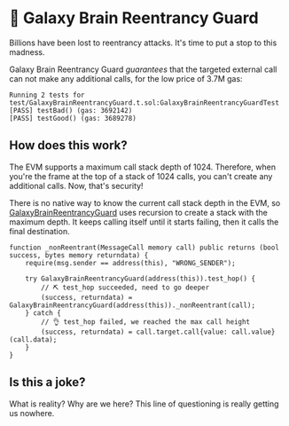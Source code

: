 # 🧠 Galaxy Brain Reentrancy Guard

Billions have been lost to reentrancy attacks. It's time to put a stop to this madness.

Galaxy Brain Reentrancy Guard *guarantees* that the targeted external call can not make any additional calls, for the low price of 3.7M gas:

```
Running 2 tests for test/GalaxyBrainReentrancyGuard.t.sol:GalaxyBrainReentrancyGuardTest
[PASS] testBad() (gas: 3692142)
[PASS] testGood() (gas: 3689278)
```

## How does this work?

The EVM supports a maximum call stack depth of 1024. Therefore, when you're the frame at the top of a stack of 1024 calls, you can't create any additional calls. Now, that's security!

There is no native way to know the current call stack depth in the EVM, so [GalaxyBrainReentrancyGuard](https://github.com/karmacoma-eth/galaxy-brain-reentrancy-guard/blob/main/src/GalaxyBrainReentrancyGuard.sol) uses recursion to create a stack with the maximum depth. It keeps calling itself until it starts failing, then it calls the final destination.

```solidity
function _nonReentrant(MessageCall memory call) public returns (bool success, bytes memory returndata) {
    require(msg.sender == address(this), "WRONG_SENDER");

    try GalaxyBrainReentrancyGuard(address(this)).test_hop() {
        // ⛏️ test_hop succeeded, need to go deeper
        (success, returndata) = GalaxyBrainReentrancyGuard(address(this))._nonReentrant(call);
    } catch {
        // 👌 test_hop failed, we reached the max call height
        (success, returndata) = call.target.call{value: call.value}(call.data);
    }
}
```

## Is this a joke?

What is reality? Why are we here? This line of questioning is really getting us nowhere.
